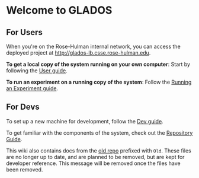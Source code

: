 # Welcome to GLADOS

## For Users

When you're on the Rose-Hulman internal network, you can access the deployed project at <http://glados-lb.csse.rose-hulman.edu>.

**To get a local copy of the system running on your own computer**: Start by following the [User guide](tutorial/installation.md).

**To run an experiment on a running copy of the system**: Follow the [Running an Experiment guide](tutorial/usage.md).

## For Devs

To set up a new machine for development, follow the [Dev guide](tutorial/development_installation.md).

To get familiar with the components of the system, check out the [Repository Guide](repository_guide.md).

This wiki also contains docs from the [old repo](https://github.com/GLADOSPipeline/Monorepo/wiki) prefixed with `Old`.
These files are no longer up to date, and are planned to be removed, but are kept for developer reference.
This message will be removed once the files have been removed.
